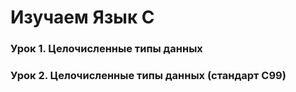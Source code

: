 # Изучаем Язык C

### Урок 1. Целочисленные типы данных

### Урок 2. Целочисленные типы данных (стандарт C99)
